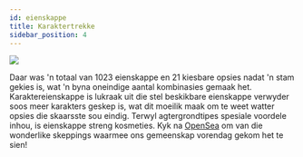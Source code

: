 ```yaml
---
id: eienskappe
title: Karaktertrekke
sidebar_position: 4
---
```


![](/img/creation.png)

Daar was 'n totaal van 1023 eienskappe en 21 kiesbare opsies nadat 'n stam gekies is, wat 'n byna oneindige aantal kombinasies gemaak het. Karaktereienskappe is lukraak uit die stel beskikbare eienskappe verwyder soos meer karakters geskep is, wat dit moeilik maak om te weet watter opsies die skaarsste sou eindig. Terwyl agtergrondtipes spesiale voordele inhou, is eienskappe streng kosmeties. Kyk na [OpenSea](https://opensea.io/collection/niftydegen) om van die wonderlike skeppings waarmee ons gemeenskap vorendag gekom het te sien!
